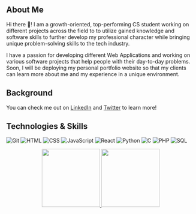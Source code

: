 
About Me
---

Hi there 👋! I am a growth-oriented, top-performing CS student working on different projects across the field to to utilize gained knowledge and software skills to further develop my professional character while bringing unique problem-solving skills to the tech industry. 

I have a passion for developing different Web Applications and working on various software projects that help people with their day-to-day problems. Soon, I will be deploying my personal portfolio website so that my clients can learn more about me and my experience in a unique environment. 


Background
---
You can check me out on <a href="https://www.linkedin.com/in/lazizjonalimov/">LinkedIn</a> and <a href="https://www.twitter.com/lazizjonalimov/">Twitter</a> to learn more!


Technologies & Skills
---
![Git](https://img.shields.io/badge/-Git-000?style=flat&logo=git&logoColor=white&color=404254)
![HTML](https://img.shields.io/badge/-HTML-000?style=flat&logo=html5&logoColor=white&color=404254)
![CSS](https://img.shields.io/badge/-CSS-000?style=flat&logo=css3&logoColor=white&color=404254)
![JavaScript](https://img.shields.io/badge/-JavaScript-000?style=flat&logoColor=white&logo=javascript&color=404254)
![React](https://img.shields.io/badge/-React-000?style=flat&logoColor=white&logo=React&color=404254)
![Python](https://img.shields.io/badge/-Python-000?style=flat&logoColor=white&logo=python&color=404254)
![C](https://img.shields.io/badge/-C-000?style=flat&logoColor=white&logo=l&color=404254)
![PHP](https://img.shields.io/badge/-PHP-000?style=flat&logoColor=white&logo=php&color=404254)
![SQL](https://img.shields.io/badge/-SQL-000?style=flat&logoColor=white&logo=sql&color=404254)




<div align="center" > 
<a href="https://github.com/amandasilvbr/github-readme-stats">
  <img height="155em" src="https://github-readme-stats.vercel.app/api?username=amandasilvbr&count_private=true&show_icons=true&theme=radical" />
</a>
<a href="https://github.com/amandasilvbr/convoychat">
  <img height="155em" src="https://github-readme-stats.vercel.app/api/top-langs/?username=amandasilvbr&layout=compact&show_icons=true&theme=radical" />
</a>
</div>


<!--
**lazizjonalimov/lazizjonalimov** is a ✨ _special_ ✨ repository because its `README.md` (this file) appears on your GitHub profile.

Here are some ideas to get you started:

- 🔭 I’m currently working on ...
- 🌱 I’m currently learning ...
- 👯 I’m looking to collaborate on ...
- 🤔 I’m looking for help with ...
- 💬 Ask me about ...
- 📫 How to reach me: ...
- 😄 Pronouns: ...
- ⚡ Fun fact: ...
-->
